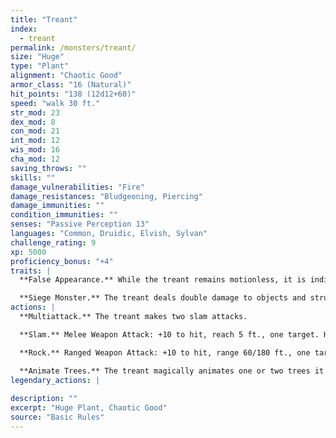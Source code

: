 ```yaml
---
title: "Treant"
index:
  - treant
permalink: /monsters/treant/
size: "Huge"
type: "Plant"
alignment: "Chaotic Good"
armor_class: "16 (Natural)"
hit_points: "138 (12d12+60)"
speed: "walk 30 ft."
str_mod: 23
dex_mod: 8
con_mod: 21
int_mod: 12
wis_mod: 16
cha_mod: 12
saving_throws: ""
skills: ""
damage_vulnerabilities: "Fire"
damage_resistances: "Bludgeoning, Piercing"
damage_immunities: ""
condition_immunities: ""
senses: "Passive Perception 13"
languages: "Common, Druidic, Elvish, Sylvan"
challenge_rating: 9
xp: 5000
proficiency_bonus: "+4"
traits: |
  **False Appearance.** While the treant remains motionless, it is indistinguishable from a normal tree.

  **Siege Monster.** The treant deals double damage to objects and structures.
actions: |
  **Multiattack.** The treant makes two slam attacks.

  **Slam.** Melee Weapon Attack: +10 to hit, reach 5 ft., one target. Hit: 16 (3d6 + 6) bludgeoning damage.

  **Rock.** Ranged Weapon Attack: +10 to hit, range 60/180 ft., one target. Hit: 28 (4d10 + 6) bludgeoning damage.

  **Animate Trees.** The treant magically animates one or two trees it can see within 60 feet of it. These trees have the same statistics as a treant, except they have Intelligence and Charisma scores of 1, they can't speak, and they have only the Slam action option. An animated tree acts as an ally of the treant. The tree remains animate for 1 day or until it dies; until the treant dies or is more than 120 feet from the tree; or until the treant takes a bonus action to turn it back into an inanimate tree. The tree then takes root if possible.  
legendary_actions: |
  
description: ""
excerpt: "Huge Plant, Chaotic Good"
source: "Basic Rules"
---
```

